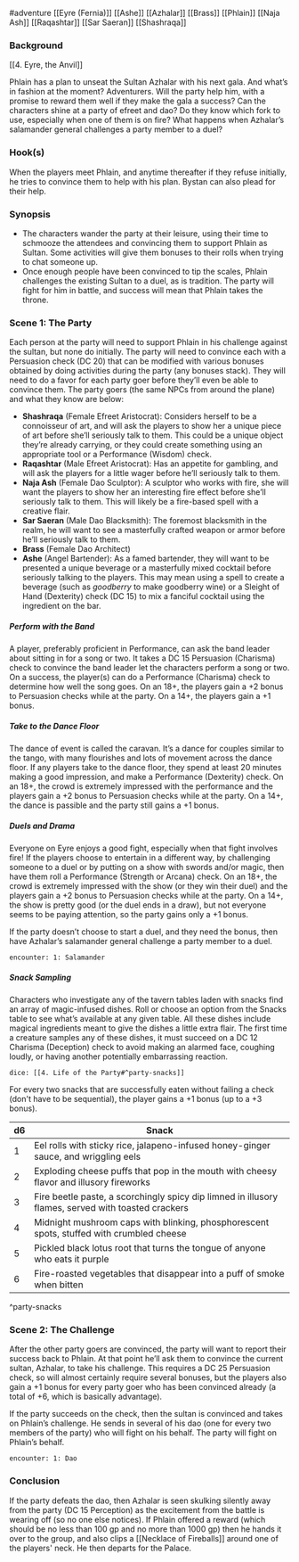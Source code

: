 #adventure [[Eyre (Fernia)]] [[Ashe]] [[Azhalar]] [[Brass]] [[Phlain]] [[Naja Ash]] [[Raqashtar]] [[Sar Saeran]] [[Shashraqa]]

### **Background**

[[4. Eyre, the Anvil]]

Phlain has a plan to unseat the Sultan Azhalar with his next gala. And what’s in fashion at the moment? Adventurers. Will the party help him, with a promise to reward them well if they make the gala a success? Can the characters shine at a party of efreet and dao? Do they know which fork to use, especially when one of them is on fire? What happens when Azhalar’s salamander general challenges a party member to a duel?

### **Hook(s)**

When the players meet Phlain, and anytime thereafter if they refuse initially, he tries to convince them to help with his plan. Bystan can also plead for their help.

### **Synopsis**

- The characters wander the party at their leisure, using their time to schmooze the attendees and convincing them to support Phlain as Sultan. Some activities will give them bonuses to their rolls when trying to chat someone up.
- Once enough people have been convinced to tip the scales, Phlain challenges the existing Sultan to a duel, as is tradition. The party will fight for him in battle, and success will mean that Phlain takes the throne.

### Scene 1: The Party

Each person at the party will need to support Phlain in his challenge against the sultan, but none do initially. The party will need to convince each with a Persuasion check (DC 20) that can be modified with various bonuses obtained by doing activities during the party (any bonuses stack). They will need to do a favor for each party goer before they’ll even be able to convince them. The party goers (the same NPCs from around the plane) and what they know are below:
- **Shashraqa** (Female Efreet Aristocrat): Considers herself to be a connoisseur of art, and will ask the players to show her a unique piece of art before she’ll seriously talk to them. This could be a unique object they’re already carrying, or they could create something using an appropriate tool or a Performance (Wisdom) check.
- **Raqashtar** (Male Efreet Aristocrat): Has an appetite for gambling, and will ask the players for a little wager before he’ll seriously talk to them.
- **Naja Ash** (Female Dao Sculptor): A sculptor who works with fire, she will want the players to show her an interesting fire effect before she’ll seriously talk to them. This will likely be a fire-based spell with a creative flair.
- **Sar Saeran** (Male Dao Blacksmith): The foremost blacksmith in the realm, he will want to see a masterfully crafted weapon or armor before he’ll seriously talk to them.
- **Brass** (Female Dao Architect)
- **Ashe** (Angel Bartender): As a famed bartender, they will want to be presented a unique beverage or a masterfully mixed cocktail before seriously talking to the players. This may mean using a spell to create a beverage (such as *goodberry* to make goodberry wine) or a Sleight of Hand (Dexterity) check (DC 15) to mix a fanciful cocktail using the ingredient on the bar.

##### Perform with the Band

A player, preferably proficient in Performance, can ask the band leader about sitting in for a song or two. It takes a DC 15 Persuasion (Charisma) check to convince the band leader let the characters perform a song or two. On a success, the player(s) can do a Performance (Charisma) check to determine how well the song goes. On an 18+, the players gain a +2 bonus to Persuasion checks while at the party. On a 14+, the players gain a +1 bonus.

##### Take to the Dance Floor

The dance of event is called the caravan. It’s a dance for couples similar to the tango, with many flourishes and lots of movement across the dance floor. If any players take to the dance floor, they spend at least 20 minutes making a good impression, and make a Performance (Dexterity) check. On an 18+, the crowd is extremely impressed with the performance and the players gain a +2 bonus to Persuasion checks while at the party. On a 14+, the dance is passible and the party still gains a +1 bonus.

##### Duels and Drama

Everyone on Eyre enjoys a good fight, especially when that fight involves fire! If the players choose to entertain in a different way, by challenging someone to a duel or by putting on a show with swords and/or magic, then have them roll a Performance (Strength or Arcana) check. On an 18+, the crowd is extremely impressed with the show (or they win their duel) and the players gain a +2 bonus to Persuasion checks while at the party. On a 14+, the show is pretty good (or the duel ends in a draw), but not everyone seems to be paying attention, so the party gains only a +1 bonus.

If the party doesn’t choose to start a duel, and they need the bonus, then have Azhalar’s salamander general challenge a party member to a duel.

`encounter: 1: Salamander`

##### Snack Sampling

Characters who investigate any of the tavern tables laden with snacks find an array of magic-infused dishes. Roll or choose an option from the Snacks table to see what’s available at any given
table. All these dishes include magical ingredients meant to give the dishes a little extra flair. The first time a creature samples any of these dishes, it must succeed on a DC 12 Charisma (Deception) check to avoid making an alarmed face, coughing loudly, or having another potentially embarrassing reaction.

`dice: [[4. Life of the Party#^party-snacks]]`

For every two snacks that are successfully eaten without failing a check (don't have to be sequential), the player gains a +1 bonus (up to a +3 bonus).

| d6  | Snack                                                                                              |
| --- | -------------------------------------------------------------------------------------------------- |
| 1   | Eel rolls with sticky rice, jalapeno-infused honey-ginger sauce, and wriggling eels                |
| 2   | Exploding cheese puffs that pop in the mouth with cheesy flavor and illusory fireworks             |
| 3   | Fire beetle paste, a scorchingly spicy dip limned in illusory flames, served with toasted crackers |
| 4   | Midnight mushroom caps with blinking, phosphorescent spots, stuffed with crumbled cheese           |
| 5   | Pickled black lotus root that turns the tongue of anyone who eats it purple                        |
| 6   | Fire-roasted vegetables that disappear into a puff of smoke when bitten                            |
^party-snacks

### Scene 2: The Challenge

After the other party goers are convinced, the party will want to report their success back to Phlain. At that point he’ll ask them to convince the current sultan, Azhalar, to take his challenge. This requires a DC 25 Persuasion check, so will almost certainly require several bonuses, but the players also gain a +1 bonus for every party goer who has been convinced already (a total of +6, which is basically advantage).

If the party succeeds on the check, then the sultan is convinced and takes on Phlain’s challenge. He sends in several of his dao (one for every two members of the party) who will fight on his behalf. The party will fight on Phlain’s behalf.

`encounter: 1: Dao`

### Conclusion

If the party defeats the dao, then Azhalar is seen skulking silently away from the party (DC 15 Perception) as the excitement from the battle is wearing off (so no one else notices). If Phlain offered a reward (which should be no less than 100 gp and no more than 1000 gp) then he hands it over to the group, and also clips a [[Necklace of Fireballs]] around one of the players' neck. He then departs for the Palace.
